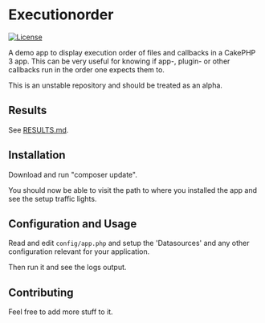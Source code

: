 # Executionorder
[![License](https://poser.pugx.org/cakephp/app/license.svg)](https://packagist.org/packages/cakephp/app)

A demo app to display execution order of files and callbacks in a CakePHP 3 app.
This can be very useful for knowing if app-, plugin- or other callbacks run in the
order one expects them to.

This is an unstable repository and should be treated as an alpha.

## Results

See [RESULTS.md](RESULTS.md).

## Installation

Download and run "composer update".

You should now be able to visit the path to where you installed the app and see
the setup traffic lights.

## Configuration and Usage

Read and edit `config/app.php` and setup the 'Datasources' and any other
configuration relevant for your application.

Then run it and see the logs output.

## Contributing

Feel free to add more stuff to it.

